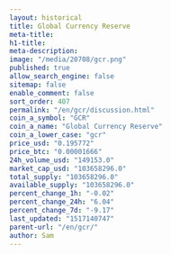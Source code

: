 ```yaml
---
layout: historical
title: Global Currency Reserve
meta-title: 
h1-title: 
meta-description: 
image: "/media/20708/gcr.png"
published: true
allow_search_engine: false
sitemap: false
enable_comment: false
sort_order: 407
permalink: "/en/gcr/discussion.html"
coin_a_symbol: "GCR"
coin_a_name: "Global Currency Reserve"
coin_a_lower_case: "gcr"
price_usd: "0.195772"
price_btc: "0.00001666"
24h_volume_usd: "149153.0"
market_cap_usd: "103658296.0"
total_supply: "103658296.0"
available_supply: "103658296.0"
percent_change_1h: "-0.02"
percent_change_24h: "6.04"
percent_change_7d: "-9.17"
last_updated: "1517140747"
parent-url: "/en/gcr/"
author: Sam
---
```


